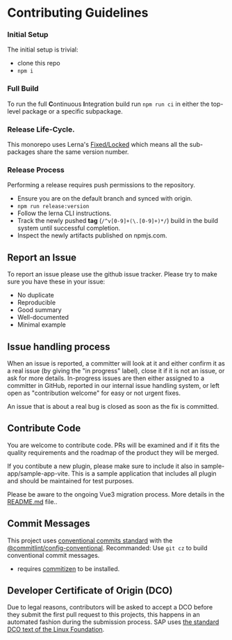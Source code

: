 # Contributing Guidelines

### Initial Setup

The initial setup is trivial:

- clone this repo
- `npm i`

### Full Build

To run the full **C**ontinuous **I**ntegration build run `npm run ci` in either the top-level package or a specific subpackage.

### Release Life-Cycle.

This monorepo uses Lerna's [Fixed/Locked][lerna-mode] which means all the sub-packages share the same version number.

[lerna-mode]: https://github.com/lerna/lerna#fixedlocked-mode-default

### Release Process

Performing a release requires push permissions to the repository.

- Ensure you are on the default branch and synced with origin.
- `npm run release:version`
- Follow the lerna CLI instructions.
- Track the newly pushed **tag** (`/^v[0-9]+(\.[0-9]+)*/`) build in the build system
  until successful completion.
- Inspect the newly artifacts published on npmjs.com.

## Report an Issue

To report an issue please use the github issue tracker. Please try to make sure you have these in your issue:

- No duplicate
- Reproducible
- Good summary
- Well-documented
- Minimal example

## Issue handling process

When an issue is reported, a committer will look at it and either confirm it as a real issue (by giving the "in progress" label), close it if it is not an issue, or ask for more details. In-progress issues are then either assigned to a committer in GitHub, reported in our internal issue handling system, or left open as "contribution welcome" for easy or not urgent fixes.

An issue that is about a real bug is closed as soon as the fix is committed.

## Contribute Code

You are welcome to contribute code. PRs will be examined and if it fits the quality requirements and the roadmap of the product they will be merged.

If you contibute a new plugin, please make sure to include it also in sample-app/sample-app-vite. This is a sample application
that includes all plugin and should be maintained for test purposes.

Please be aware to the ongoing Vue3 migration process. More details in the [README.md](README.md) file..

## Commit Messages

This project uses [conventional commits standard](https://www.conventionalcommits.org/en/v1.0.0-beta.2/#specification) with the [@commitlint/config-conventional](https://github.com/conventional-changelog/commitlint/tree/master/%40commitlint/config-conventional).
Recommanded: Use `git cz` to build conventional commit messages.

- requires [commitizen](https://github.com/commitizen/cz-cli#installing-the-command-line-tool) to be installed.

## Developer Certificate of Origin (DCO)

Due to legal reasons, contributors will be asked to accept a DCO before they submit the first pull request to this projects, this happens in an automated fashion during the submission process. SAP uses [the standard DCO text of the Linux Foundation](https://developercertificate.org/).
